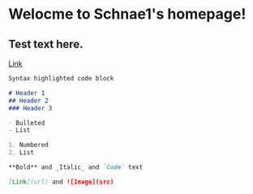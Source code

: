 #  **Welocme to Schnae1's homepage!**
## Test text here.

[Link](https://github.com/schnae1)

```markdown
Syntax highlighted code block

# Header 1
## Header 2
### Header 3

- Bulleted
- List

1. Numbered
2. List

**Bold** and _Italic_ and `Code` text

[Link](url) and ![Image](src)
```



